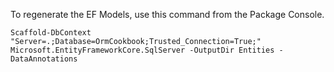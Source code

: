 To regenerate the EF Models, use this command from the Package Console.

```
Scaffold-DbContext "Server=.;Database=OrmCookbook;Trusted_Connection=True;" Microsoft.EntityFrameworkCore.SqlServer -OutputDir Entities -DataAnnotations
```
